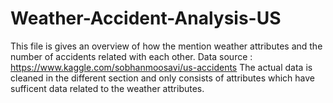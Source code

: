 # Weather-Accident-Analysis-US
This file is gives an overview of how the mention weather attributes and the number of accidents  related with each other. 
Data source : https://www.kaggle.com/sobhanmoosavi/us-accidents
The actual data is cleaned in the different section and only consists of attributes which have sufficent data related to the weather attributes.
